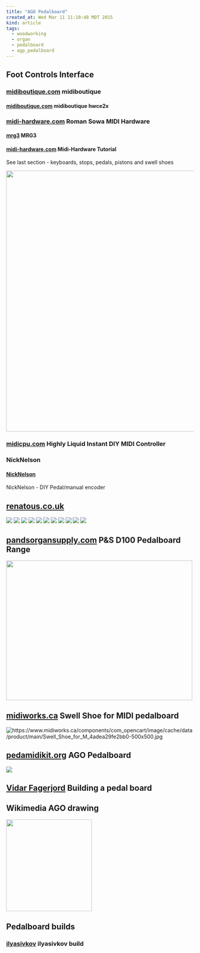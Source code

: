 ```yaml
---
title: "AGO Pedalboard"
created_at: Wed Mar 11 11:10:48 MDT 2015
kind: article
tags:
  - woodworking
  - organ
  - pedalboard
  - agp_pedalboard
---
```


## Foot Controls Interface

### [midiboutique.com](http://www.midiboutique.com/) midiboutique

#### [midiboutique.com](http://www.midiboutique.com/MIDI-encoders/hwce2x) midiboutique hwce2x


### [midi-hardware.com](http://www.midi-hardware.com/index.php?section=products) Roman Sowa MIDI Hardware

#### [mrg3](http://www.midi-hardware.com/index.php?section=prod_info&product=MRG3) MRG3

#### [midi-hardware.com](http://www.midi-hardware.com/index.php?section=tutorial) Midi-Hardware Tutorial

See last section - 
keyboards, stops, pedals, pistons and swell shoes

<img src="/assets/images/mrg3-3k1p-pist-swel-stop-lcd.gif" width="700px">

### [midicpu.com](http://www.midicpu.com/) Highly Liquid Instant DIY MIDI Controller

### NickNelson

#### [NickNelson](http://forum.hauptwerk.com/viewtopic.php?f=15&t=12849&p=94757)

NickNelson - DIY Pedal/manual encoder

## [renatous.co.uk](http://www.renatus.co.uk/pedalboards.shtml)

<img src="http://www.renatus.co.uk/images/organs/pedalboards/straight_pb_1.jpg" style="" id="lightboxImage">

<img src="http://www.renatus.co.uk/images/organs/pedalboards/straight_pb_drawing.jpg" style="" id="lightboxImage">

<img src="http://www.renatus.co.uk/images/organs/pedalboards/straight_pb_2.jpg" style="" id="lightboxImage">

<img src="http://www.renatus.co.uk/images/organs/pedalboards/custom_pedalboard.jpg" style="" id="lightboxImage">

<img src="http://www.renatus.co.uk/images/organs/pedalboards/budget_pedalboard_32.jpg" style="" id="lightboxImage">

<img src="http://www.renatus.co.uk/images/organs/pedalboards/budget_pedalboard.jpg" style="" id="lightboxImage">

<img src="http://www.renatus.co.uk/images/organs/pedalboards/budget_pedalboard_1.jpg" style="" id="lightboxImage">

<img src="http://www.renatus.co.uk/images/organs/pedalboards/pb_plymouth.jpg" style="" id="lightboxImage">

<img src="http://www.renatus.co.uk/images/organs/pedalboards/blackwood_capped_sharps.jpg" style="" id="lightboxImage">

<img src="http://www.renatus.co.uk/images/organs/pedalboards/rco_pedalboard_2.jpg" style="" id="lightboxImage">

<img src="http://www.renatus.co.uk/images/organs/pedalboards/rco_pedalboard.jpg" style="" id="lightboxImage">

## [pandsorgansupply.com](http://www.pandsorgansupply.com/D100_Pedalboard_Range.html) P&S D100 Pedalboard Range

<img src="http://www.pandsorgansupply.com/CloseUp/Pedalboard%205.png" style="" id="lightboxImage" height="375" width="500">

## [midiworks.ca](https://www.midiworks.ca/index.php/products?option=com_opencart&Itemid=104&route=product/product&product_id=40) Swell Shoe for MIDI pedalboard

<img src="https://www.midiworks.ca/components/com_opencart/image/cache/data/product/main/Swell_Shoe_for_M_4adea29fe2bb0-500x500.jpg" alt="https://www.midiworks.ca/components/com_opencart/image/cache/data/product/main/Swell_Shoe_for_M_4adea29fe2bb0-500x500.jpg" class="decoded">


## [pedamidikit.org](http://www.pedamidikit.org/) AGO Pedalboard

<img src="http://www.borgovercelli.net/websites/cpalfius/WebPMK/1.2/PMK_files/PMK32AGO/pmk32ago.jpg" >

## [Vidar Fagerjord](http://www.fagerjord.org/index.php/organ-project/38-organ-related/69-building-a-pedal-board) Building a pedal board

## Wikimedia AGO drawing

<img class="mw-mmv-dialog-is-open" src="http://upload.wikimedia.org/wikipedia/commons/thumb/0/0c/Pedalierago.jpg/320px-Pedalierago.jpg" crossorigin="anonymous" height="246" width="230">

## Pedalboard builds

### [ilyasivkov](http://midipedalboard.narod.ru/EN/manufact.htm) ilyasivkov build

